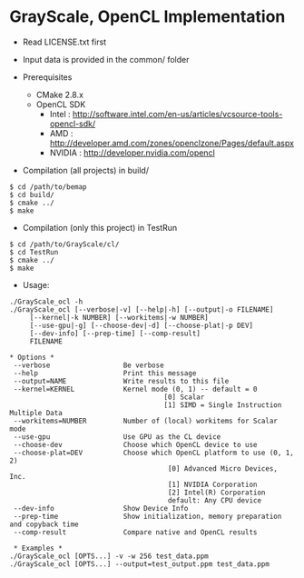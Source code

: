GrayScale, OpenCL Implementation
===================================

* Read LICENSE.txt first
* Input data is provided in the common/ folder 

* Prerequisites
  * CMake 2.8.x
  * OpenCL SDK
    * Intel  : http://software.intel.com/en-us/articles/vcsource-tools-opencl-sdk/
    * AMD    : http://developer.amd.com/zones/openclzone/Pages/default.aspx
    * NVIDIA : http://developer.nvidia.com/opencl

* Compilation (all projects) in build/
```
$ cd /path/to/bemap
$ cd build/
$ cmake ../
$ make
```

* Compilation (only this project) in TestRun
```
$ cd /path/to/GrayScale/cl/
$ cd TestRun
$ cmake ../
$ make
```

* Usage:
```
./GrayScale_ocl -h
./GrayScale_ocl [--verbose|-v] [--help|-h] [--output|-o FILENAME]
     [--kernel|-k NUMBER] [--workitems|-w NUMBER]
     [--use-gpu|-g] [--choose-dev|-d] [--choose-plat|-p DEV]
     [--dev-info] [--prep-time] [--comp-result]
     FILENAME

* Options *
 --verbose                  Be verbose
 --help                     Print this message
 --output=NAME              Write results to this file
 --kernel=KERNEL            Kernel mode (0, 1) -- default = 0
                                      [0] Scalar
                                      [1] SIMD = Single Instruction Multiple Data
 --workitems=NUMBER         Number of (local) workitems for Scalar mode
 --use-gpu                  Use GPU as the CL device
 --choose-dev               Choose which OpenCL device to use
 --choose-plat=DEV          Choose which OpenCL platform to use (0, 1, 2)
                                       [0] Advanced Micro Devices, Inc.
                                       [1] NVIDIA Corporation
                                       [2] Intel(R) Corporation
                                       default: Any CPU device
 --dev-info                 Show Device Info
 --prep-time                Show initialization, memory preparation and copyback time
 --comp-result              Compare native and OpenCL results

 * Examples *
./GrayScale_ocl [OPTS...] -v -w 256 test_data.ppm
./GrayScale_ocl [OPTS...] --output=test_output.ppm test_data.ppm
```
